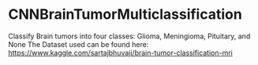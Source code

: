 # CNNBrainTumorMulticlassification
Classify Brain tumors into four classes: Glioma, Meningioma, Pituitary, and None
The Dataset used can be found here: https://www.kaggle.com/sartajbhuvaji/brain-tumor-classification-mri
